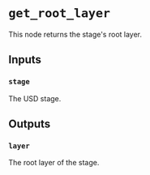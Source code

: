 # `get_root_layer`

This node returns the stage's root layer.

## Inputs

### `stage`
The USD stage. 

## Outputs

### `layer`
The root layer of the stage. 

